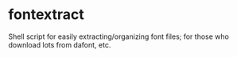 # fontextract
Shell script for easily extracting/organizing font files; for those who download lots from dafont, etc.
